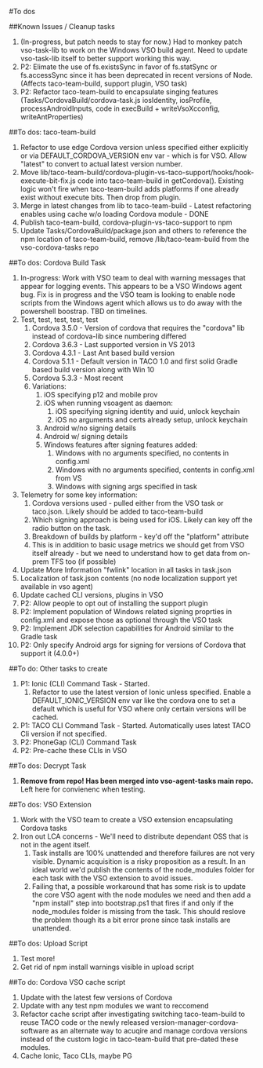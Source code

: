 #To dos

##Known Issues / Cleanup tasks
1. (In-progress, but patch needs to stay for now.) Had to monkey patch vso-task-lib to work on the Windows VSO build agent. Need to update vso-task-lib itself to better support working this way.
2. P2: Elimate the use of fs.existsSync in favor of fs.statSync or fs.accessSync since it has been deprecated in recent versions of Node. (Affects taco-team-build, support plugin, VSO task)
3. P2: Refactor taco-team-build to encapsulate singing features (Tasks/CordovaBuild/cordova-task.js iosIdentity, iosProfile, processAndroidInputs, code in execBuild + writeVsoXcconfig, writeAntProperties)

##To dos: taco-team-build
1. Refactor to use edge Cordova version unless specified either explicitly or via DEFAULT_CORDOVA_VERSION env var - which is for VSO.  Allow "latest" to convert to actual latest version number.
2. Move lib/taco-team-build/cordova-plugin-vs-taco-support/hooks/hook-execute-bit-fix.js code into taco-team-build in getCordova(). Existing logic won't fire when taco-team-build adds platforms if one already exist without execute bits. Then drop from plugin.
3. Merge in latest changes from lib to taco-team-build - Latest refactoring enables using cache w/o loading Cordova module - DONE
4. Publish taco-team-build, cordova-plugin-vs-taco-support to npm
5. Update Tasks/CordovaBuild/package.json and others to reference the npm location of taco-team-build, remove /lib/taco-team-build from the vso-cordova-tasks repo

##To dos: Cordova Build Task
1. In-progress: Work with VSO team to deal with warning messages that appear for logging events. This appears to be a VSO Windows agent bug. Fix is in progress and the VSO team is looking to enable node scripts from the Windows agent which allows us to do away with the powershell boostrap.  TBD on timelines.
2. Test, test, test, test, test
	1. Cordova 3.5.0 - Version of cordova that requires the "cordova" lib instead of cordova-lib since numbering differed
	2. Cordova 3.6.3 - Last supported version in VS 2013
	3. Cordova 4.3.1 - Last Ant based build version
	4. Cordova 5.1.1 - Default version in TACO 1.0 and first solid Gradle based build version along with Win 10
	5. Cordova 5.3.3 - Most recent
	6. Variations:
		1. iOS specifying p12 and mobile prov
		2. iOS when running vsoagent as daemon: 
			1. iOS specifying signing identity and uuid, unlock keychain
			2. iOS no arguments and certs already setup, unlock keychain
		4. Android w/no signing details
		5. Android w/ signing details
		6. Windows features after signing features added:
			1. Windows with no arguments specified, no contents in config.xml
			2. Windows with no arguments specified, contents in config.xml from VS
			3. Windows with signing args specified in task
4. Telemetry for some key information:
	1. Cordova versions used - pulled either from the VSO task or taco.json. Likely should be added to taco-team-build
	2. Which signing approach is being used for iOS. Likely can key off the radio button on the task.
	3. Breakdown of builds by platform - key'd off the "platform" attribute
	4. This is in addition to basic usage metrics we should get from VSO itself already - but we need to understand how to get data from on-prem TFS too (if possible)
5. Update More Information "fwlink" location in all tasks in task.json
6. Localization of task.json contents (no node localization support yet available in vso agent)
7. Update cached CLI versions, plugins in VSO
9. P2: Allow people to opt out of installing the support plugin
0. P2: Implement population of Windows related signing proprties in config.xml and expose those as optional through the VSO task
10. P2: Implement JDK selection capabilities for Android similar to the Gradle task
11. P2: Only specify Android args for signing for versions of Cordova that support it (4.0.0+)

##To do: Other tasks to create
1. P1: Ionic (CLI) Command Task - Started.
	1. Refactor to use the latest version of Ionic unless specified.  Enable a DEFAULT_IONIC_VERSION env var like the cordova one to set a default which is useful for VSO where only certain versions will be cached.
2. P1: TACO CLI Command Task - Started. Automatically uses latest TACO Cli version if not specified.
2. P2: PhoneGap (CLI) Command Task
3. P2: Pre-cache these CLIs in VSO

##To dos: Decrypt Task
1. **Remove from repo! Has been merged into vso-agent-tasks main repo.** Left here for convienenc when testing.

##To dos: VSO Extension
1. Work with the VSO team to create a VSO extension encapsulating Cordova tasks
2. Iron out LCA concerns - We'll need to distribute dependant OSS that is not in the agent itself.
	1. Task installs are 100% unattended and therefore failures are not very visible. Dynamic acquisition is a risky proposition as a result. In an ideal world we'd publish the contents of the node_modules folder for each task with the VSO extension to avoid issues.
	2. Failing that, a possible workaround that has some risk is to update the core VSO agent with the node modules we need and then add a "npm install" step into bootstrap.ps1 that fires if and only if the node_modules folder is missing from the task. This should reslove the problem though its a bit error prone since task installs are unattended.

##To dos: Upload Script
1. Test more!
2. Get rid of npm install warnings visible in upload script

##To do: Cordova VSO cache script
1. Update with the latest few versions of Cordova
2. Update with any test npm modules we want to reccomend
3. Refactor cache script after investigating switching taco-team-build to reuse TACO code or the newly released version-manager-cordova-software as an alternate way to acuqire and manage cordova versions instead of the custom logic in taco-team-build that pre-dated these modules.
4. Cache Ionic, Taco CLIs, maybe PG
